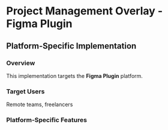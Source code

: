 # Project Management Overlay - Figma Plugin

## Platform-Specific Implementation

### Overview
This implementation targets the **Figma Plugin** platform.

### Target Users
Remote teams, freelancers

### Platform-Specific Features
